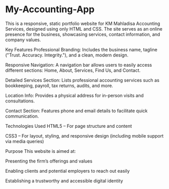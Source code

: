 # My-Accounting-App
This is a responsive, static portfolio website for KM Mahladisa Accounting Services, designed using only HTML and CSS. The site serves as an online presence for the business, showcasing services, contact information, and company values.

 Key Features
Professional Branding: Includes the business name, tagline ("Trust. Accuracy. Integrity."), and a clean, modern design.

Responsive Navigation: A navigation bar allows users to easily access different sections: Home, About, Services, Find Us, and Contact.

Detailed Services Section: Lists professional accounting services such as bookkeeping, payroll, tax returns, audits, and more.

Location Info: Provides a physical address for in-person visits and consultations.

Contact Section: Features phone and email details to facilitate quick communication.

Technologies Used
HTML5 – For page structure and content

CSS3 – For layout, styling, and responsive design (including mobile support via media queries)

 Purpose
This website is aimed at:

Presenting the firm’s offerings and values

Enabling clients and potential employers to reach out easily

Establishing a trustworthy and accessible digital identity


